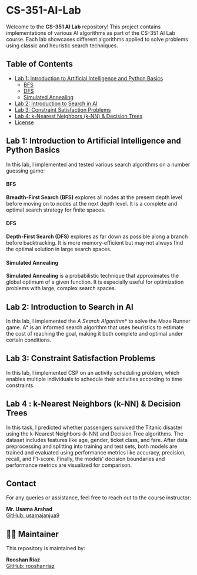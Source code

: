 # CS-351-AI-Lab

Welcome to the **CS-351 AI Lab** repository! This project contains implementations of various AI algorithms as part of the CS-351 AI Lab course. Each lab showcases different algorithms applied to solve problems using classic and heuristic search techniques.

## Table of Contents

- [Lab 1: Introduction to Artificial Intelligence and Python Basics](#lab-1-introduction-to-artificial-intelligence-and-python-basics)
  - [BFS](#bfs)
  - [DFS](#dfs)
  - [Simulated Annealing](#simulated-annealing)
- [Lab 2: Introduction to Search in AI](#lab-2-introduction-to-search-in-ai)
- [Lab 3: Constraint Satisfaction Problems](#lab-3-constraint-satisfaction-problems)
- [Lab 4: k-Nearest Neighbors (k-NN) & Decision Trees](#lab-4-k-nearest-neighbors-(k-nn)-&-decision-trees)
- [License](#license)

## Lab 1: Introduction to Artificial Intelligence and Python Basics

In this lab, I implemented and tested various search algorithms on a number guessing game:

#### BFS

**Breadth-First Search (BFS)** explores all nodes at the present depth level before moving on to nodes at the next depth level. It is a complete and optimal search strategy for finite spaces.

#### DFS

**Depth-First Search (DFS)** explores as far down as possible along a branch before backtracking. It is more memory-efficient but may not always find the optimal solution in large search spaces.

#### Simulated Annealing

**Simulated Annealing** is a probabilistic technique that approximates the global optimum of a given function. It is especially useful for optimization problems with large, complex search spaces.

## Lab 2: Introduction to Search in AI

In this lab, I implemented the **A* Search Algorithm** to solve the Maze Runner game. A* is an informed search algorithm that uses heuristics to estimate the cost of reaching the goal, making it both complete and optimal under certain conditions.

## Lab 3: Constraint Satisfaction Problems

In this lab, I implemented CSP on an activity scheduling problem, which enables multiple individuals to schedule their activities according to time constraints.

## Lab 4 : k-Nearest Neighbors (k-NN) & Decision Trees

In this task, I predicted whether passengers survived the Titanic disaster using the k-Nearest Neighbors (k-NN) and Decision Tree algorithms. The dataset includes features like age, gender, ticket class, and fare. After data preprocessing and splitting into training and test sets, both models are trained and evaluated using performance metrics like accuracy, precision, recall, and F1-score. Finally, the models' decision boundaries and performance metrics are visualized for comparison.

## Contact

For any queries or assistance, feel free to reach out to the course instructor:

**Mr. Usama Arshad**  
[GitHub: usamajanjua9](https://github.com/usamajanjua9)

## 🙋‍♂️ Maintainer

This repository is maintained by:

**Rooshan Riaz**  
[GitHub: rooshanriaz](https://github.com/rooshanriaz)
